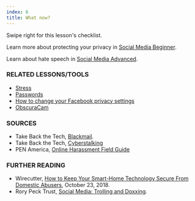 ```yaml
---
index: 6
title: What now?
---
```

Swipe right for this lesson's checklist.

Learn more about protecting your privacy in [Social Media Beginner](umbrella://communications/social-media/beginner).

Learn about hate speech in [Social Media Advanced](umbrella://communications/social-media/advanced).

### RELATED LESSONS/TOOLS

*	[Stress](umbrella://personal/stress/beginner)
*	[Passwords](umbrella://information/passwords)
* 	[How to change your Facebook privacy settings](umbrella://tools/other/s_facebook.md)
*	[ObscuraCam](umbrella://tools/messagging/s_obscuracam.md)

### SOURCES

*   Take Back the Tech, [Blackmail](https://www.takebackthetech.net/know-more/blackmail).
*   Take Back the Tech, [Cyberstalking](https://www.takebackthetech.net/know-more/cyberstalking)
*	PEN America, [Online Harassment Field Guide](https://onlineharassmentfieldmanual.pen.org/)

### FURTHER READING

* Wirecutter, [How to Keep Your Smart-Home Technology Secure From Domestic Abusers](https://thewirecutter.com/blog/keep-your-smart-home-secure-from-domestic-abusers/), October 23, 2018.
* Rory Peck Trust, [Social Media: Trolling and Doxxing](https://rorypecktrust.org/resources/Digital-Security-Guide/Social-Media-Trolling-and-Doxxing?cu=en-GB).